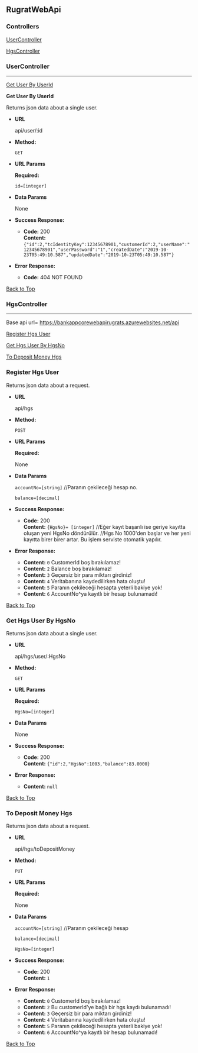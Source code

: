 ## RugratWebApi

### Controllers

[UserController](#UserController)

[HgsController](#HgsController)

### UserController
----

[Get User By UserId](#Get-User-By-UserId)

**Get User By UserId**

  Returns json data about a single user.

* **URL**

  api/user/:id

* **Method:**

  `GET`
  
*  **URL Params**

   **Required:**
 
   `id=[integer]`

* **Data Params**

  None

* **Success Response:**

  * **Code:** 200 <br />
    **Content:** `{"id":2,"tcIdentityKey":12345678901,"customerId":2,"userName":"12345678901","userPassword":"1","createdDate":"2019-10-23T05:49:10.587","updatedDate":"2019-10-23T05:49:10.587"}`
 
* **Error Response:**

  * **Code:** 404 NOT FOUND <br />

[Back to Top](#Controllers)

### HgsController
----

Base api url= <a href="https://bankappcorewebapirugrats.azurewebsites.net/api/">https://bankappcorewebapirugrats.azurewebsites.net/api<a>

[Register Hgs User](#Register-Hgs-User)

[Get Hgs User By HgsNo](#Get-Hgs-User-By-HgsNo)

[To Deposit Money Hgs](#To-Deposit-Money-Hgs)

### Register Hgs User

  Returns json data about a request.

* **URL**

  api/hgs

* **Method:**

  `POST`
  
*  **URL Params**

   **Required:**
 
   None

* **Data Params**

   `accountNo=[string]`  //Paranın çekileceği hesap no.
   
   `balance=[decimal]`
 

* **Success Response:**

  * **Code:** 200 <br />
    **Content:** `{HgsNo}= [integer]` //Eğer kayıt başarılı ise geriye kayıtta oluşan yeni HgsNo döndürülür.
    //Hgs No 1000'den başlar ve her yeni kayıtta birer birer artar. Bu işlem serviste otomatik yapılır.
 
* **Error Response:**

  * **Content:** `0` CustomerId boş bırakılamaz!<br />
  * **Content:** `2` Balance boş bırakılamaz!<br />
  * **Content:** `3` Geçersiz bir para miktarı girdiniz!<br />
  * **Content:** `4` Veritabanına kaydedilirken hata oluştu!<br />
  * **Content:** `5` Paranın çekileceği hesapta yeterli bakiye yok!<br />
  * **Content:** `6` AccountNo^ya kayıtlı bir hesap bulunamadı!<br />
  

[Back to Top](#Controllers)

### Get Hgs User By HgsNo

  Returns json data about a single user.

* **URL**

  api/hgs/user/:HgsNo

* **Method:**

  `GET`
  
*  **URL Params**

   **Required:**
 
   `HgsNo=[integer]`

* **Data Params**

    None
 

* **Success Response:**

  * **Code:** 200 <br />
    **Content:** `{"id":2,"HgsNo":1003,"balance":83.0000}`
 
* **Error Response:**

  * **Content:** `null` <br />
  
  
[Back to Top](#Controllers)

### To Deposit Money Hgs

  Returns json data about a request.

* **URL**

  api/hgs/toDepositMoney

* **Method:**

  `PUT`
  
*  **URL Params**

   **Required:**
 
   None

* **Data Params**

   `accountNo=[string]` //Paranın çekileceği hesap
   
   `balance=[decimal]`
   
   `HgsNo=[integer]`

* **Success Response:**

  * **Code:** 200 <br />
    **Content:** `1`
 
* **Error Response:**

  * **Content:** `0` CustomerId boş bırakılamaz!<br />
  * **Content:** `2` Bu customerId'ye bağlı bir hgs kaydı bulunamadı!<br />
  * **Content:** `3` Geçersiz bir para miktarı girdiniz!<br />
  * **Content:** `4` Veritabanına kaydedilirken hata oluştu!<br />  
  * **Content:** `5` Paranın çekileceği hesapta yeterli bakiye yok!<br />
  * **Content:** `6` AccountNo^ya kayıtlı bir hesap bulunamadı!<br />
  
[Back to Top](#Controllers) 
